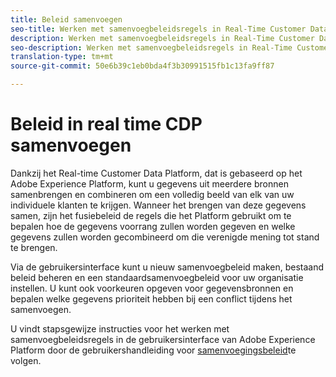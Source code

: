 ```yaml
---
title: Beleid samenvoegen
seo-title: Werken met samenvoegbeleidsregels in Real-Time Customer Data Platform
description: Werken met samenvoegbeleidsregels in Real-Time Customer Data Platform
seo-description: Werken met samenvoegbeleidsregels in Real-Time Customer Data Platform
translation-type: tm+mt
source-git-commit: 50e6b39c1eb0bda4f3b30991515fb1c13fa9ff87

---
```



# Beleid in real time CDP samenvoegen

Dankzij het Real-time Customer Data Platform, dat is gebaseerd op het Adobe Experience Platform, kunt u gegevens uit meerdere bronnen samenbrengen en combineren om een volledig beeld van elk van uw individuele klanten te krijgen. Wanneer het brengen van deze gegevens samen, zijn het fusiebeleid de regels die het Platform gebruikt om te bepalen hoe de gegevens voorrang zullen worden gegeven en welke gegevens zullen worden gecombineerd om die verenigde mening tot stand te brengen.

Via de gebruikersinterface kunt u nieuw samenvoegbeleid maken, bestaand beleid beheren en een standaardsamenvoegbeleid voor uw organisatie instellen. U kunt ook voorkeuren opgeven voor gegevensbronnen en bepalen welke gegevens prioriteit hebben bij een conflict tijdens het samenvoegen.

U vindt stapsgewijze instructies voor het werken met samenvoegbeleidsregels in de gebruikersinterface van Adobe Experience Platform door de gebruikershandleiding voor [samenvoegingsbeleid](../../profile/ui/merge-policies.md)te volgen.

